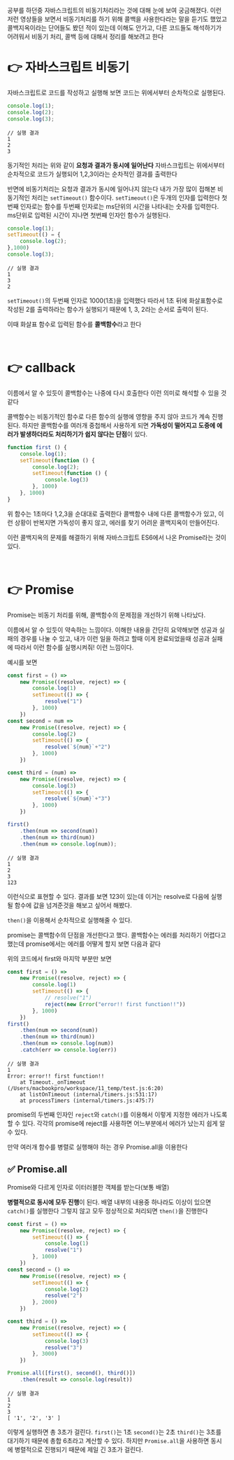 공부를 하던중 자바스크립트의 비동기처리라는 것에 대해 눈에 보여 궁금해졌다. 이런 저런 영상들을 보면서 비동기처리를 하기 위해 콜백을 사용한다라는 말을 듣기도 했었고 콜백지옥이라는 단어들도 봤던 적이 있는데 이해도 안가고, 다른 코드들도 해석하기가 어려워서 비동기 처리, 콜백 등에 대해서 정리를 해보려고 한다

# 👉 자바스크립트 비동기
자바스크립트로 코드를 작성하고 실행해 보면 코드는 위에서부터 순차적으로 실행된다.
```javascript
console.log(1);
console.log(2);
console.log(3);
```
```
// 실행 결과
1
2
3
```

동기적인 처리는 위와 같이 **요청과 결과가 동시에 일어난다** 자바스크립트는 위에서부터 순차적으로 코드가 실행되어 1,2,3이라는 순차적인 결과를 출력한다

반면에 비동기처리는 요청과 결과가 동시에 일어나지 않는다 내가 가장 많이 접해본 비동기적인 처리는 `setTimeout()` 함수이다. `setTimeout()`은 두개의 인자를 입력한다 첫번째 인자로는 함수를 두번째 인자로는 ms단위의 시간을 나타내는 숫자를 입력한다. ms단위로 입력된 시간이 지나면 첫번째 인자인 함수가 실행된다. 
```javascript
console.log(1);
setTimeout(() = {
    console.log(2);
},1000)
console.log(3);
```
```
// 실행 결과
1
3
2
```
`setTimeout()`의 두번째 인자로 1000(1초)을 입력했다 따라서 1초 뒤에 화살표함수로 작성된 2를 출력하라는 함수가 실행되기 때문에 1, 3, 2라는 순서로 출력이 된다.

이때 화살표 함수로 입력된 함수를 **콜백함수**라고 한다

<br>

# 👉 callback
이름에서 알 수 있듯이 콜백함수는 나중에 다시 호출한다 이런 의미로 해석할 수 있을 것 같다

콜백함수는 비동기적인 함수로 다른 함수의 실행에 영향을 주지 않아 코드가 계속 진행된다.
하지만 콜백함수를 여러개 중첩해서 사용하게 되면 **가독성이 떨어지고 도중에 에러가 발생하더라도 처리하기가 쉽지 않다는 단점**이 있다.

```javascript
function first () {
    console.log(1);
    setTimeout(function () {
        console.log(2);
        setTimeout(function () {
            console.log(3)
        }, 1000)
    }, 1000)
}
```
위 함수는 1초마다 1,2,3을 순대대로 출력한다 콜백함수 내에 다른 콜백함수가 있고, 이런 상황이 반복지면 가독성이 좋지 않고, 에러를 찾기 어려운 콜백지옥이 만들어진다.

이런 콜백지옥의 문제를 해결하기 위해 자바스크립트 ES6에서 나온 Promise라는 것이 있다.

<br>

# 👉 Promise
Promise는 비동기 처리를 위해, 콜백함수의 문제점을 개선하기 위해 나타났다.

이름에서 알 수 있듯이 약속하는 느낌이다. 이해한 내용을 간단히 요약해보면 성공과 실패의 경우를 나눌 수 있고, 내가 이런 일을 하려고 할때 이게 완료되었을때 성공과 실패에 따라서 이런 함수를 실행시켜줘! 이런 느낌이다. 

예시를 보면
```javascript
const first = () =>
    new Promise((resolve, reject) => {
        console.log(1)
        setTimeout(() => {
            resolve("1")
        }, 1000)
    })
const second = num => 
    new Promise((resolve, reject) => {
        console.log(2)
        setTimeout(() => {
            resolve(`${num}`+"2")
        }, 1000)
    })

const third = (num) => 
    new Promise((resolve, reject) => {
        console.log(3)
        setTimeout(() => {
            resolve(`${num}`+"3")
        }, 1000)
    })

first()
    .then(num => second(num))
    .then(num => third(num))
    .then(num => console.log(num));
```
```
// 실행 결과
1
2
3
123
```
이런식으로 표현할 수 있다. 결과를 보면 123이 있는데 이거는 resolve로 다음에 실행될 함수에 값을 넘겨준것을 해보고 싶어서 해봤다.

`then()`을 이용해서 순차적으로 실행해줄 수 있다.

promise는 콜백함수의 단점을 개선한다고 했다. 콜백함수는 에러를 처리하기 어렵다고 했는데 promise에서는 에러를 어떻게 할지 보면 다음과 같다

위의 코드에서 first와 마지막 부분만 보면

```javascript
const first = () =>
    new Promise((resolve, reject) => {
        console.log(1)
        setTimeout(() => {
            // resolve("1")
            reject(new Error("error!! first function!!"))
        }, 1000)
    })
first()
    .then(num => second(num))
    .then(num => third(num))
    .then(num => console.log(num))
    .catch(err => console.log(err))
```
```
// 실행 결과
1
Error: error!! first function!!
    at Timeout._onTimeout (/Users/macbookpro/workspace/11_temp/test.js:6:20)
    at listOnTimeout (internal/timers.js:531:17)
    at processTimers (internal/timers.js:475:7)
```

promise의 두번째 인자인 `reject`와 `catch()`를 이용해서 이렇게 지정한 에러가 나도록 할 수 있다. 각각의 promise에 reject를 사용하면 어느부분에서 에러가 났는지 쉽게 알 수 있다.



만약 여러개 함수를 병렬로 실행해야 하는 경우 Promise.all을 이용한다

## ✅ Promise.all
Promise와 다르게 인자로 이터러블한 객체를 받는다(보통 배열)

**병렬적으로 동시에 모두 진행**이 된다. 배열 내부의 내용중 하나라도 이상이 있으면 `catch()`를 실행한다 그렇지 않고 모두 정상적으로 처리되면 `then()`을 진행한다

```javascript
const first = () =>
    new Promise((resolve, reject) => {
        setTimeout(() => {
            console.log(1)
            resolve("1")
        }, 1000)
    })
const second = () => 
    new Promise((resolve, reject) => {
        setTimeout(() => {
            console.log(2)
            resolve("2")
        }, 2000)
    })

const third = () => 
    new Promise((resolve, reject) => {
        setTimeout(() => {
            console.log(3)
            resolve("3")
        }, 3000)
    })

Promise.all([first(), second(), third()])
    .then(result => console.log(result))
```
```
// 실행 결과
1
2
3
[ '1', '2', '3' ]
```
이렇게 실행하면 총 3초가 걸린다. `first()`는 1초 `second()`는 2초 `third()`는 3초를 대기하기 때문에 총합 6초라고 계산할 수 있다. 하지만 `Promise.all`을 사용하면 동시에 병렬적으로 진행되기 때문에 제일 긴 3초가 걸린다.

<br>
